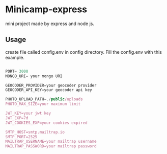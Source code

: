 # Minicamp-express

mini project made by express and node js. 

## Usage

create file called config.env in config directory. Fill the config.env with this example. 
````javascript

PORT= 3000
MONGO_URI= your mongo URI

GEOCODER_PROVIDER=your geocoder provider
GEOCODER_API_KEY=your geocoder api key

PHOTO_UPLOAD_PATH=./public/uploads
PHOTO_MAX_SIZE=your maximum limit

JWT_KEY=your jwt key
JWT_EXP=7d
JWT_COOKIES_EXP=your cookies expired

SMTP_HOST=smtp.mailtrap.io
SMTP_PORT=2525
MAILTRAP_USERNAME=your mailtrap username
MAILTRAP_PASSWORD=your mailtrap password
````
